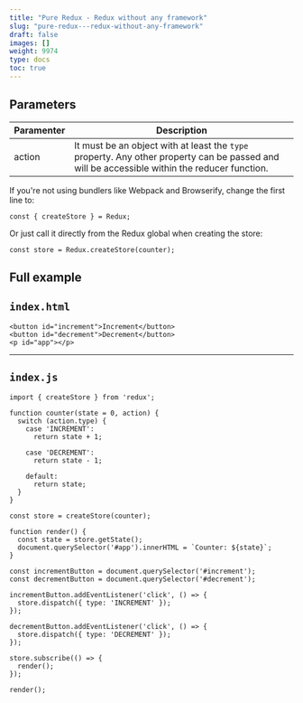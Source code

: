 ```yaml
---
title: "Pure Redux - Redux without any framework"
slug: "pure-redux---redux-without-any-framework"
draft: false
images: []
weight: 9974
type: docs
toc: true
---
```


## Parameters
| Paramenter | Description |
| ------ | ------ |
| action   | It must be an object with at least the `type` property. Any other property can be passed and will be accessible within the reducer function. |

If you're not using bundlers like Webpack and Browserify, change the first line to:

    const { createStore } = Redux;

Or just call it directly from the Redux global when creating the store:

    const store = Redux.createStore(counter);

## Full example
## `index.html`

    <button id="increment">Increment</button>
    <button id="decrement">Decrement</button>
    <p id="app"></p>

- - -

## `index.js`

    import { createStore } from 'redux';

    function counter(state = 0, action) {
      switch (action.type) {
        case 'INCREMENT':
          return state + 1;

        case 'DECREMENT':
          return state - 1;
        
        default:
          return state;
      }
    }

    const store = createStore(counter);

    function render() {
      const state = store.getState();
      document.querySelector('#app').innerHTML = `Counter: ${state}`;
    }

    const incrementButton = document.querySelector('#increment');
    const decrementButton = document.querySelector('#decrement');

    incrementButton.addEventListener('click', () => {
      store.dispatch({ type: 'INCREMENT' });
    });

    decrementButton.addEventListener('click', () => {
      store.dispatch({ type: 'DECREMENT' });
    });

    store.subscribe(() => {
      render();
    });

    render();

